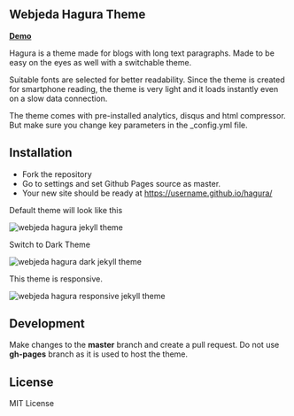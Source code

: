 ## Webjeda Hagura Theme

[**Demo**](http://hagura.webjeda.com/)

Hagura is a theme made for blogs with long text paragraphs. Made to be easy on the eyes as well with a switchable theme.

Suitable fonts are selected for better readability. Since the theme is created for smartphone reading, the theme is very light and it loads instantly even on a slow data connection.

The theme comes with pre-installed analytics, disqus and html compressor. But make sure you change key parameters in the _config.yml file.



## Installation
* Fork the repository
* Go to settings and set Github Pages source as master.
* Your new site should be ready at https://username.github.io/hagura/


Default theme will look like this

![webjeda hagura jekyll theme](https://hagura.webjeda.com/assets/images/hagura-1.png)

Switch to Dark Theme

![webjeda hagura dark jekyll theme](https://hagura.webjeda.com/assets/images/hagura-dark-jekyll-theme.png)

This theme is responsive.

![webjeda hagura responsive jekyll theme](https://hagura.webjeda.com/assets/images/hagura-responsive.png)


## Development
Make changes to the **master** branch and create a pull request. Do not use **gh-pages** branch as it is used to host the theme.


## License
MIT License 
